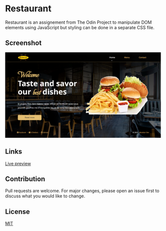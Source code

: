 # Restaurant
Restaurant is an assignement from The Odin Project to manipulate DOM elements using JavaScript but styling can be done in a separate CSS file.

## Screenshot
![Screenshot](./screenshot.png)


## Links
[Live preview](https://odin-restaurant-mk.vercel.app/)


## Contribution
Pull requests are welcome. For major changes, please open an issue first
to discuss what you would like to change.


## License
[MIT](https://choosealicense.com/licenses/mit/)
